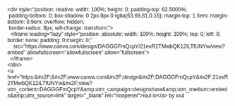 <!DOCTYPE html PUBLIC "-//W3C//DTD HTML 4.01//EN" "http://www.w3.org/TR/html4/strict.dtd">
<html>
<head>
  <meta http-equiv="Content-Type" content="text/html; charset=utf-8">
  <meta http-equiv="Content-Style-Type" content="text/css">
  <title></title>
  <meta name="Generator" content="Cocoa HTML Writer">
  <meta name="CocoaVersion" content="2487.7">
  <style type="text/css">
    p.p1 {margin: 0.0px 0.0px 0.0px 0.0px; font: 12.0px Helvetica}
  </style>
</head>
<body>
<p class="p1">&lt;div style="position: relative; width: 100%; height: 0; padding-top: 62.5000%;</p>
<p class="p1"><span class="Apple-converted-space"> </span>padding-bottom: 0; box-shadow: 0 2px 8px 0 rgba(63,69,81,0.16); margin-top: 1.6em; margin-bottom: 0.9em; overflow: hidden;</p>
<p class="p1"><span class="Apple-converted-space"> </span>border-radius: 8px; will-change: transform;"&gt;</p>
<p class="p1"><span class="Apple-converted-space">  </span>&lt;iframe loading="lazy" style="position: absolute; width: 100%; height: 100%; top: 0; left: 0; border: none; padding: 0;margin: 0;"</p>
<p class="p1"><span class="Apple-converted-space">    </span>src="https://www.canva.com/design/DAGGGFmQcpY/21exR2TMwbQK12ILTfUNYw/view?embed" allowfullscreen="allowfullscreen" allow="fullscreen"&gt;</p>
<p class="p1"><span class="Apple-converted-space">  </span>&lt;/iframe&gt;</p>
<p class="p1">&lt;/div&gt;</p>
<p class="p1">&lt;a href="https:&amp;#x2F;&amp;#x2F;www.canva.com&amp;#x2F;design&amp;#x2F;DAGGGFmQcpY&amp;#x2F;21exR2TMwbQK12ILTfUNYw&amp;#x2F;view?utm_content=DAGGGFmQcpY&amp;amp;utm_campaign=designshare&amp;amp;utm_medium=embeds&amp;amp;utm_source=link" target="_blank" rel="noopener"&gt;ioul io&lt;/a&gt; by ioul</p>
</body>
</html>
